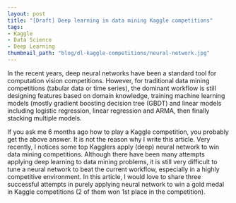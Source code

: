 ```yaml
---
layout: post
title: "[Draft] Deep learning in data mining Kaggle competitions"
tags:
- Kaggle
- Data Science
- Deep Learning
thumbnail_path: "blog/dl-kaggle-competitions/neural-network.jpg"
---
```


In the recent years, deep neural networks have been a standard tool for computation vision competitions. However, for traditional data mining competitions
(tabular data or time series), the dominant workflow is still designing features based on domain knowledge, training machine learning models 
(mostly gradient boosting decision tree (GBDT) and linear models including logistic regression, linear regression and ARMA, then finally stacking multiple models. 

If you ask me 6 months ago how to play a Kaggle competition, you probably get the above answer. It is not the reason why I write this article. 
Very recently, I notices some top Kagglers apply (deep) neural network to win data mining competitions. Although there have been many attempts 
applying deep learning to data mining problems, it is still very difficult to tune a neural network to beat the current workflow, especially in a highly competitive environment. 
In this article, I would love to share three successful attempts in purely applying neural network to win a gold medal in Kaggle competitions 
(2 of them won 1st place in the competition).